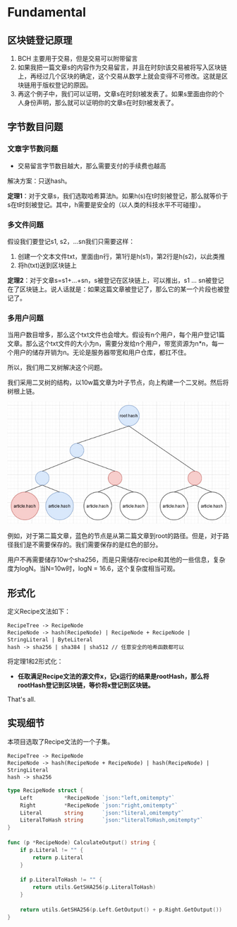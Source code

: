 # Fundamental

## 区块链登记原理

1. BCH 主要用于交易，但是交易可以附带留言
2. 如果我把一篇文章s的内容作为交易留言，并且在时刻t该交易被将写入区块链上，再经过几个区块的确定，这个交易从数学上就会变得不可修改。这就是区块链用于版权登记的原因。
3. 再这个例子中，我们可以证明，文章s在时刻t被发表了。如果s里面由你的个人身份声明，那么就可以证明你的文章s在时刻t被发表了。


## 字节数目问题

### 文章字节数问题
- 交易留言字节数目越大，那么需要支付的手续费也越高

解决方案：只送hash。

**定理1**：对于文章s，我们选取哈希算法h。如果h(s)在t时刻被登记，那么就等价于s在t时刻被登记。其中，h需要是安全的（以人类的科技水平不可碰撞）。


### 多文件问题

假设我们要登记s1, s2，...sn我们只需要这样：
1. 创建一个文本文件txt，里面由n行，第1行是h(s1)，第2行是h(s2)，以此类推
2. 将h(txt)送到区块链上

**定理2**：对于文章s=s1+...+sn，s被登记在区块链上，可以推出，s1 ... sn被登记在了区块链上。说人话就是：如果这篇文章被登记了，那么它的某一个片段也被登记了。


### 多用户问题

当用户数目增多，那么这个txt文件也会增大。假设有n个用户，每个用户登记1篇文章。那么这个txt文件的大小为n，需要分发给n个用户，带宽资源为n*n，每一个用户的储存开销为n。无论是服务器带宽和用户仓库，都扛不住。

所以，我们用二叉树解决这个问题。


我们采用二叉树的结构，以10w篇文章为叶子节点，向上构建一个二叉树。然后将树根上链。

![](docs/tree.jpg)

例如，对于第二篇文章，蓝色的节点是从第二篇文章到root的路径。但是，对于路径我们是不需要保存的。我们需要保存的是红色的部分。

用户不再需要储存10w个sha256，而是只需储存recipe和其他的一些信息，复杂度为logN。当N=10w时，logN = 16.6，这个复杂度相当可观。


## 形式化

定义Recipe文法如下：

```
RecipeTree -> RecipeNode
RecipeNode -> hash(RecipeNode) | RecipeNode + RecipeNode | StringLiteral | ByteLiteral
hash -> sha256 | sha384 | sha512 // 任意安全的哈希函数都可以
```

将定理1和2形式化：
- **任取满足Recipe文法的源文件x，记x运行的结果是rootHash，那么将rootHash登记到区块链，等价将x登记到区块链。**

That's all.

## 实现细节

本项目选取了Recipe文法的一个子集。

```
RecipeTree -> RecipeNode
RecipeNode -> hash(RecipeNode + RecipeNode) | hash(RecipeNode) | StringLiteral
hash -> sha256
```

```go
type RecipeNode struct {
	Left          *RecipeNode `json:"left,omitempty"`
	Right         *RecipeNode `json:"right,omitempty"`
	Literal       string      `json:"literal,omitempty"`
	LiteralToHash string      `json:"literalToHash,omitempty"`
}

func (p *RecipeNode) CalculateOutput() string {
	if p.Literal != "" {
		return p.Literal
	}

	if p.LiteralToHash != "" {
		return utils.GetSHA256(p.LiteralToHash)
	}

	return utils.GetSHA256(p.Left.GetOutput() + p.Right.GetOutput())
}

```

